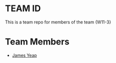 # TEAM ID
This is a team repo for members of the team {W11-3}

# Team Members
* [James Yeap](members/yeapyishengjames.md)
